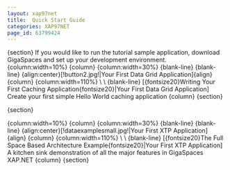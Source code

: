 ```yaml
---
layout: xap97net
title:  Quick Start Guide
categories: XAP97NET
page_id: 63799424
---
```


{section}
If you would like to run the tutorial sample application, download GigaSpaces and set up your development environment.
{column:width=10%}
{column}
{column:width=30%}
{blank-line}
{blank-line}
{align:center}[!button2.jpg!|Your First Data Grid Application]{align}
{column}
{column:width=110%}
\\
\\
{blank-line}
[{fontsize20}Writing Your First Caching Application{fontsize20}|Your First Data Grid Application]
Create your first simple Hello World caching application
{column}
{section}


{section}

{column:width=10%}
{column}
{column:width=30%}
{blank-line}
{blank-line}
{align:center}[!dataexamplesmall.jpg!|Your First XTP Application]{align}
{column}
{column:width=110%}
\\
\\
{blank-line}
[{fontsize20}The Full Space Based Architecture Example{fontsize20}|Your First XTP Application]
A kitchen sink demonstration of all the major features in GigaSpaces XAP.NET
{column}
{section}